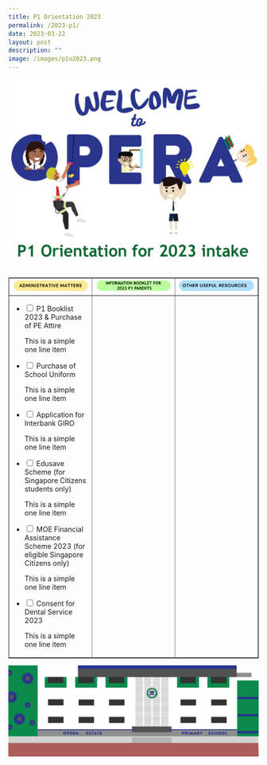 ```yaml
---
title: P1 Orientation 2023
permalink: /2023-p1/
date: 2023-03-22
layout: post
description: ""
image: /images/p1o2023.png
---
```

<img src="/images/ori1.jpg">
<table style="border-collapse: collapse; width: 100%;" border="1">
<tbody>
<tr>
<td style="width: 33.3333%;"><img src="/images/ori2.png"></td>
<td style="width: 33.3333%;"><img src="/images/ori3.jpg"></td>
<td style="width: 33.3333%;"><img src="/images/ori4.png"></td>
</tr>
<tr>
<td style="width: 33.3333%;">
<ul class="jekyllcodex_accordion">
<li><input id="accordion1" type="checkbox" /> <label for="accordion1">P1 Booklist 2023 & Purchase of PE Attire</label>
<p>This is a simple one line item</p>
</li>
<li><input id="accordion2" type="checkbox" /> <label for="accordion2">Purchase of School Uniform</label>
<p>This is a simple one line item</p>
</li>
<li><input id="accordion3" type="checkbox" /> <label for="accordion3">Application for Interbank GIRO</label>
<p>This is a simple one line item</p>
</li>
<li><input id="accordion4" type="checkbox" /> <label for="accordion4">Edusave Scheme (for Singapore Citizens students only)</label>
<p>This is a simple one line item</p>
</li>
<li><input id="accordion5" type="checkbox" /> <label for="accordion5">MOE Financial Assistance Scheme 2023 (for eligible Singapore Citizens only)</label>
<p>This is a simple one line item</p>
</li>
<li><input id="accordion6" type="checkbox" /> <label for="accordion6">Consent for Dental Service 2023</label>
<p>This is a simple one line item</p>
</li>
</ul>	
</td>
<td style="width: 33.3333%;">&nbsp;</td>
<td style="width: 33.3333%;">&nbsp;</td>
</tr>
</tbody>
</table>
<img src="/images/ori5.png">